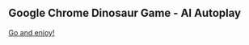 ## Google Chrome Dinosaur Game - AI Autoplay

[Go and enjoy!](http://Chrome-TRex.github.io/Autoplay/)
